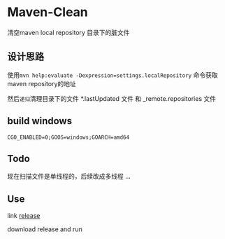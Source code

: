 # Maven-Clean

清空maven local repository 目录下的脏文件



## 设计思路

使用`mvn help:evaluate -Dexpression=settings.localRepository` 命令获取maven repository的地址

然后`递归`清理目录下的文件 *.lastUpdated 文件 和 _remote.repositories 文件


## build windows

```
CGO_ENABLED=0;GOOS=windows;GOARCH=amd64
```


## Todo 

现在扫描文件是单线程的，后续改成多线程 ...

## Use

link [release](https://github.com/BoomManPro/maven-clean/releases/tag/1.0)

download release and run